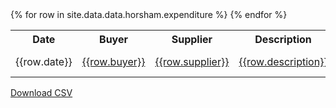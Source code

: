 ---
---
<table class='table table-striped'>
  <tr>
    <th>Date</th>
    <th>Buyer</th>
    <th>Supplier</th>
    <th>Description</th>
    <th>Total Paid</th>
  </tr>
  {% for row in site.data.data.horsham.expenditure %}
    <tr>
      <td>{{row.date}}</td>
      <td><a href='{{row.buyer_url}}'>{{row.buyer}}</a></td>
      <td><a href='{{row.supplier_url}}'>{{row.supplier}}</a></td>
      <td><a href='http://www.unspsc.org/search-code/default.aspx?CSS={{row.unspsc_code}}'>{{row.description}}</a></td>
      <td>£{{row.total_paid}}</td>
    </tr>
  {% endfor %}
</table>

<a class='btn btn-primary' href='expenditure.csv'><i class='fa fa-cloud-download'></i> Download CSV</a>